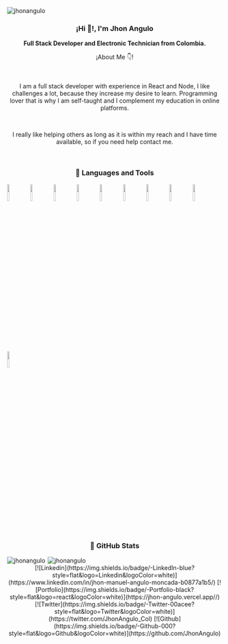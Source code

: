  <img align="center" src="https://komarev.com/ghpvc/?username=jhonangulo" alt="jhonangulo" />

<div align="center">
  <h3 align="center">¡Hi 👋!, I'm Jhon Angulo</h3>
  <p align="center"><strong>Full Stack Developer and Electronic Technician from Colombia.</strong></p>
  <p align="center">¡About Me 👇!</p>
</div>

</br>

<p align="center">I am a full stack developer with experience in React and Node, I like challenges a lot, because they increase my desire to learn. Programming lover that is why I am self-taught and I complement my education in online platforms.</p>

</br>

<p align="center">I really like helping others as long as it is within my reach and I have time available, so if you need help contact me.</p>

</br>

<h3 align="center">📌 Languages and Tools</h3>

<code><img width="10%" src="https://www.vectorlogo.zone/logos/w3_html5/w3_html5-ar21.svg"></code> <code><img width="10%" src="https://www.vectorlogo.zone/logos/sass-lang/sass-lang-ar21.svg"></code> <code><img width="10%" src="https://www.vectorlogo.zone/logos/tailwindcss/tailwindcss-ar21.svg"></code> 
<code><img width="10%" src="https://www.vectorlogo.zone/logos/javascript/javascript-ar21.svg"></code> <code><img width="10%" src="https://www.vectorlogo.zone/logos/reactjs/reactjs-ar21.svg"></code> <code><img width="10%" src="https://www.vectorlogo.zone/logos/angular/angular-ar21.svg"></code>
<code><img width="10%" src="https://www.vectorlogo.zone/logos/nodejs/nodejs-ar21.svg"></code> <code><img width="10%" src="https://www.vectorlogo.zone/logos/mongodb/mongodb-ar21.svg"></code> <code><img width="10%" src="https://www.vectorlogo.zone/logos/graphql/graphql-ar21.svg"></code> <code><img width="10%" src="https://www.vectorlogo.zone/logos/apollographql/apollographql-ar21.svg"></code>

</br>

<h3 align="center">📌 GitHub Stats</h3>

<div style="display: flex;" align="center">
 <img align="left" src="https://github-readme-stats.vercel.app/api?username=jhonangulo&show_icons=true" alt="jhonangulo" />
 <img align="right" src="https://github-readme-stats.vercel.app/api/top-langs/?username=jhonangulo&layout=compact&hide=html" alt="jhonangulo" />
</div>

<div flex;" align="center">
[![Linkedin](https://img.shields.io/badge/-LinkedIn-blue?style=flat&logo=Linkedin&logoColor=white)](https://www.linkedin.com/in/jhon-manuel-angulo-moncada-b0877a1b5/)
[![Portfolio](https://img.shields.io/badge/-Portfolio-black?style=flat&logo=react&logoColor=white)](https://jhon-angulo.vercel.app//)
[![Twitter](https://img.shields.io/badge/-Twitter-00acee?style=flat&logo=Twitter&logoColor=white)](https://twitter.com/JhonAngulo_Col) 
[![Github](https://img.shields.io/badge/-Github-000?style=flat&logo=Github&logoColor=white)](https://github.com/JhonAngulo) 
</div>
